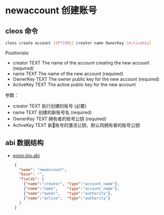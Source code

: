 # newaccount 创建账号

## cleos 命令

```bash
cleos create account [OPTIONS] creator name OwnerKey [ActiveKey]
```

Positionals:
  - creator TEXT                The name of the account creating the new account (required)
  - name TEXT                   The name of the new account (required)
  - OwnerKey TEXT               The owner public key for the new account (required)
  - ActiveKey TEXT              The active public key for the new account

参数：
  - creator TEXT                执行创建的账号 (必要)
  - name TEXT                   创建的新账号名 (required)
  - OwnerKey TEXT               拥有者的账号公钥 (required)
  - ActiveKey TEXT              新账号的激活公钥，默认同拥有者的账号公钥


## abi 数据结构
- [eosio.bio.abi](https://github.com/eosforce/eosforce/blob/release/contracts/eosio.bios/eosio.bios.abi)
  
```json
    {
      "name": "newaccount",
      "base": "",
      "fields": [
        {"name":"creator", "type":"account_name"},
        {"name":"name",    "type":"account_name"},
        {"name":"owner",   "type":"authority"},
        {"name":"active",  "type":"authority"}
      ]
    }

```